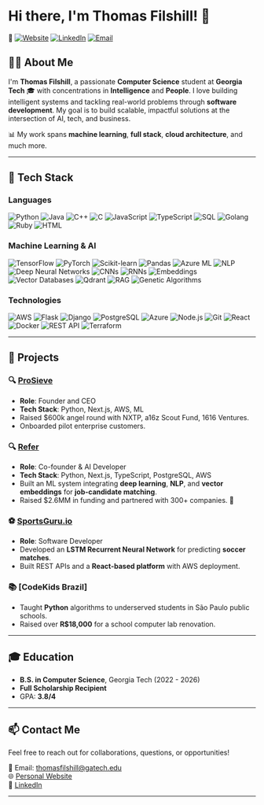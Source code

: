 # Hi there, I'm Thomas Filshill! 👋

🔗 [![Website](https://img.shields.io/badge/Website-Visit-brightgreen)](https://thomasfilshill.com) 
[![LinkedIn](https://img.shields.io/badge/LinkedIn-Connect-blue)](https://linkedin.com/in/thomasfilshill)
[![Email](https://img.shields.io/badge/Email-Contact-red)](mailto:thomasfilshill@gatech.edu)

## 👨‍💻 About Me
I'm **Thomas Filshill**, a passionate **Computer Science** student at **Georgia Tech** 🎓 with concentrations in **Intelligence** and **People**. I love building intelligent systems and tackling real-world problems through **software development**. My goal is to build scalable, impactful solutions at the intersection of AI, tech, and business.

📊 My work spans **machine learning**, **full stack**, **cloud architecture**, and much more.

---

## 🔧 Tech Stack

### **Languages**
![Python](https://img.shields.io/badge/Python-3776AB?style=flat-square&logo=python&logoColor=white)
![Java](https://img.shields.io/badge/Java-007396?style=flat-square&logo=java&logoColor=white)
![C++](https://img.shields.io/badge/C++-00599C?style=flat-square&logo=cplusplus&logoColor=white)
![C](https://img.shields.io/badge/C-A8B9CC?style=flat-square&logo=c&logoColor=white)
![JavaScript](https://img.shields.io/badge/JavaScript-F7DF1E?style=flat-square&logo=javascript&logoColor=black)
![TypeScript](https://img.shields.io/badge/TypeScript-3178C6?style=flat-square&logo=typescript&logoColor=white)
![SQL](https://img.shields.io/badge/SQL-003B57?style=flat-square&logo=postgresql&logoColor=white)
![Golang](https://img.shields.io/badge/Go-00ADD8?style=flat-square&logo=go&logoColor=white)
![Ruby](https://img.shields.io/badge/Ruby-CC342D?style=flat-square&logo=ruby&logoColor=white)
![HTML](https://img.shields.io/badge/HTML-E34F26?style=flat-square&logo=html5&logoColor=white)

### **Machine Learning & AI**
![TensorFlow](https://img.shields.io/badge/TensorFlow-FF6F00?style=flat-square&logo=tensorflow&logoColor=white)
![PyTorch](https://img.shields.io/badge/PyTorch-EE4C2C?style=flat-square&logo=pytorch&logoColor=white)
![Scikit-learn](https://img.shields.io/badge/Scikit--learn-F7931E?style=flat-square&logo=scikit-learn&logoColor=white)
![Pandas](https://img.shields.io/badge/Pandas-150458?style=flat-square&logo=pandas&logoColor=white)
![Azure ML](https://img.shields.io/badge/Azure%20ML-0089D6?style=flat-square&logo=microsoft-azure&logoColor=white)
![NLP](https://img.shields.io/badge/Natural%20Language%20Processing-FF6F00?style=flat-square&logo=tensorflow&logoColor=white)
![Deep Neural Networks](https://img.shields.io/badge/Deep%20Neural%20Networks-8A2BE2?style=flat-square&logo=brain&logoColor=white)
![CNNs](https://img.shields.io/badge/CNN-8A2BE2?style=flat-square&logo=brain&logoColor=white)
![RNNs](https://img.shields.io/badge/RNN-FF6F00?style=flat-square&logo=deep-learning&logoColor=white)
![Embeddings](https://img.shields.io/badge/Embeddings-008000?style=flat-square&logo=ai&logoColor=white)
![Vector Databases](https://img.shields.io/badge/Vector%20Databases-4169E1?style=flat-square&logo=database&logoColor=white)
![Qdrant](https://img.shields.io/badge/Qdrant-00FFFF?style=flat-square&logo=qdrant&logoColor=white)
![RAG](https://img.shields.io/badge/RAG-FE2C53?style=flat-square&logo=openai&logoColor=white)
![Genetic Algorithms](https://img.shields.io/badge/Genetic%20Algorithms-FFD700?style=flat-square&logo=dna&logoColor=white)

### **Technologies**
![AWS](https://img.shields.io/badge/Amazon%20AWS-232F3E?style=flat-square&logo=amazon-aws&logoColor=white)
![Flask](https://img.shields.io/badge/Flask-000000?style=flat-square&logo=flask&logoColor=white)
![Django](https://img.shields.io/badge/Django-092E20?style=flat-square&logo=django&logoColor=white)
![PostgreSQL](https://img.shields.io/badge/PostgreSQL-336791?style=flat-square&logo=postgresql&logoColor=white)
![Azure](https://img.shields.io/badge/Microsoft%20Azure-0089D6?style=flat-square&logo=microsoft-azure&logoColor=white)
![Node.js](https://img.shields.io/badge/Node.js-339933?style=flat-square&logo=node.js&logoColor=white)
![Git](https://img.shields.io/badge/Git-F05032?style=flat-square&logo=git&logoColor=white)
![React](https://img.shields.io/badge/React-61DAFB?style=flat-square&logo=react&logoColor=black)
![Docker](https://img.shields.io/badge/Docker-2496ED?style=flat-square&logo=docker&logoColor=white)
![REST API](https://img.shields.io/badge/REST%20API-FF6F00?style=flat-square&logo=rest-api&logoColor=white)
![Terraform](https://img.shields.io/badge/Terraform-7B42BC?style=flat-square&logo=terraform&logoColor=white)

---

## 🌟 Projects

### 🔍 [**ProSieve**](https://prosieve.com)
- **Role**: Founder and CEO
- **Tech Stack**: Python, Next.js, AWS, ML
- Raised $600k angel round with NXTP, a16z Scout Fund, 1616 Ventures.
- Onboarded pilot enterprise customers.

### 🔍 [**Refer**](https://cardinalrefer.com)
- **Role**: Co-founder & AI Developer
- **Tech Stack**: Python, Next.js, TypeScript, PostgreSQL, AWS
- Built an ML system integrating **deep learning**, **NLP**, and **vector embeddings** for **job-candidate matching**.
- Raised $2.6MM in funding and partnered with 300+ companies. 🚀

### ⚽️ [**SportsGuru.io**](https://web.sportsguru.io)
- **Role**: Software Developer
- Developed an **LSTM Recurrent Neural Network** for predicting **soccer matches**.
- Built REST APIs and a **React-based platform** with AWS deployment.

### 📚 [**CodeKids Brazil**]
- Taught **Python** algorithms to underserved students in São Paulo public schools.
- Raised over **R$18,000** for a school computer lab renovation.

---

## 🎓 Education
- **B.S. in Computer Science**, Georgia Tech (2022 - 2026)
- **Full Scholarship Recipient** 
- GPA: **3.8/4**

---

## 📫 Contact Me
Feel free to reach out for collaborations, questions, or opportunities!  

📧 Email: [thomasfilshill@gatech.edu](mailto:thomasfilshill@gatech.edu)  
🌐 [Personal Website](https://thomasfilshill.com)  
💼 [LinkedIn](https://linkedin.com/in/thomasfilshill)

---
